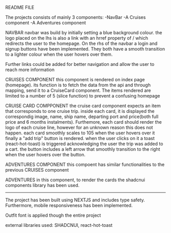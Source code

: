 README FILE

The projects consists of mainly 3 components:
-NavBar
-A Cruises component
-A Adventures component

NAVBAR
navbar was build by initially setting a blue background colour. the logo placed on the lhs is also a link with an hrref property of / which redirects the user to the homepage. On the rhs of the navbar a login and signup buttons have been implemented. They both have a smooth transition to a lighter colour when the user hovers over them.

Further links could be added for better navigation and allow the user to reach more information

CRUISES COMPONENT
this component is rendered on index page (homepage). its function is to fetch the data from the api and through mapping, send it to a CruiseCard component. The items rendered are limited to a number of 5 (slice function) to prevent a confusing homepage

CRUISE CARD COMPPONENT
the cruise card component expects an item that corresponds to one cruise trip. inside each card, it is displayed the correspondig image, name, ship name, departing port and price(both full price and 6 months instalments). Furthemore, each card should render the logo of each cruise line, however for an unknown reason this does not happen. each card smoothly scales to 105 when the user hovers over it
finally a "add trip" button is rendered. when the user clicks on it a toast (react-hot-toast) is triggered acknowledging the user the trip was added to a cart. the button includes a left arrow that smoothly transition to the right when the user hovers over the button.

ADVENTURES COMPONENT
this compoent has similar functionalities to the previous CRUISES component

ADVENTURES
in this component, to render the cards the shadcnui components library has been used.

---

The project has been built using NEXTJS and includes type safety. Furthermore, mobile responsiveness has been implemented.

Outfit font is applied though the entire project

external libraries used: SHADCNUI, react-hot-toast
